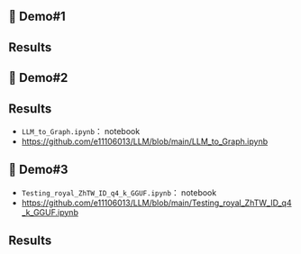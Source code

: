 ## 📂 Demo#1
## Results 

## 📂 Demo#2
## Results 
- `LLM_to_Graph.ipynb`： notebook
- https://github.com/e11106013/LLM/blob/main/LLM_to_Graph.ipynb
## 📂 Demo#3
- `Testing_royal_ZhTW_ID_q4_k_GGUF.ipynb`： notebook
- https://github.com/e11106013/LLM/blob/main/Testing_royal_ZhTW_ID_q4_k_GGUF.ipynb
## Results 
